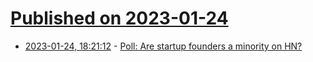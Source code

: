 # [Published on 2023-01-24](index.md)

* [2023-01-24, 18:21:12](https://news.ycombinator.com/item?id=34507665) - [Poll: Are startup founders a minority on HN?](https://news.ycombinator.com/item?id=34507665)

